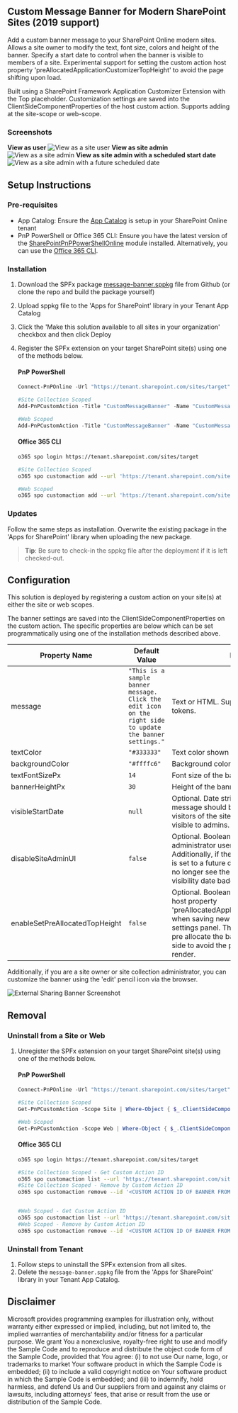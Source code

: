 ## Custom Message Banner for Modern SharePoint Sites (2019 support)

Add a custom banner message to your SharePoint Online modern sites. Allows a site owner to modify the text, font size, colors and height of the banner. Specify a start date to control when the banner is visible to members of a site. Experimental support for setting the custom action host property 'preAllocatedApplicationCustomizerTopHeight' to avoid the page shifting upon load.

Built using a SharePoint Framework Application Customizer Extension with the Top placeholder. Customization settings are saved into the ClientSideComponentProperties of the host custom action. Supports adding at the site-scope or web-scope.

### Screenshots
__View as user__
![View as a site user](./docs/BannerMessageUserView.png)
__View as site admin__
![View as a site admin](./docs/BannerMessageAdminView.png)
__View as site admin with a scheduled start date__
![View as a site admin with a future scheduled date](./docs/BannerMessageAdminViewScheduled.png)


<!-- ![External Sharing Banner Screenshot](./docs/BannerScreenshot.png) -->

## Setup Instructions
### Pre-requisites
- App Catalog: Ensure the [App Catalog](https://docs.microsoft.com/en-us/sharepoint/use-app-catalog) is setup in your SharePoint Online tenant
- PnP PowerShell or Office 365 CLI: Ensure you have the latest version of the [SharePointPnPPowerShellOnline](https://docs.microsoft.com/en-us/powershell/sharepoint/sharepoint-pnp/sharepoint-pnp-cmdlets?view=sharepoint-ps) module installed. Alternatively, you can use the [Office 365 CLI](https://pnp.github.io/office365-cli/).

### Installation
1. Download the SPFx package [message-banner.sppkg](https://github.com/bschlintz/spfx-message-banner/blob/master/sharepoint/solution/message-banner.sppkg) file from Github (or clone the repo and build the package yourself)
2. Upload sppkg file to the 'Apps for SharePoint' library in your Tenant App Catalog
3. Click the 'Make this solution available to all sites in your organization' checkbox and then click Deploy
4. Register the SPFx extension on your target SharePoint site(s) using one of the methods below.
   #### PnP PowerShell
   ```powershell
   Connect-PnPOnline -Url "https://tenant.sharepoint.com/sites/target"
   
   #Site Collection Scoped
   Add-PnPCustomAction -Title "CustomMessageBanner" -Name "CustomMessageBanner" -Location "ClientSideExtension.ApplicationCustomizer" -ClientSideComponentId "1e2688c4-99d8-4897-8871-a9c151ccfc87" -ClientSideComponentProperties "{`"message`":`"Sample site-scoped message banner text.`"}" -Scope Site

   #Web Scoped
   Add-PnPCustomAction -Title "CustomMessageBanner" -Name "CustomMessageBanner" -Location "ClientSideExtension.ApplicationCustomizer" -ClientSideComponentId "1e2688c4-99d8-4897-8871-a9c151ccfc87" -ClientSideComponentProperties "{`"message`":`"Sample web-scoped message banner text.`"}" -Scope Web
   ```

   #### Office 365 CLI
   ```bash
   o365 spo login https://tenant.sharepoint.com/sites/target
   
   #Site Collection Scoped
   o365 spo customaction add --url 'https://tenant.sharepoint.com/sites/target' --title 'CustomMessageBanner' --name 'CustomMessageBanner'--location 'ClientSideExtension.ApplicationCustomizer' --clientSideComponentId '1e2688c4-99d8-4897-8871-a9c151ccfc87' --clientSideComponentProperties '{\"message\":\"Sample site-scoped message banner text.\"}' --scope Site

   #Web Scoped
   o365 spo customaction add --url 'https://tenant.sharepoint.com/sites/target' --title 'CustomMessageBanner' --name 'CustomMessageBanner'--location 'ClientSideExtension.ApplicationCustomizer' --clientSideComponentId '1e2688c4-99d8-4897-8871-a9c151ccfc87' --clientSideComponentProperties '{\"message\":\"Sample web-scoped message banner text.\"}' --scope Web
   ```

### Updates
Follow the same steps as installation. Overwrite the existing package in the 'Apps for SharePoint' library when uploading the new package. 

> __Tip__: Be sure to check-in the sppkg file after the deployment if it is left checked-out.

## Configuration
This solution is deployed by registering a custom action on your site(s) at either the site or web scopes. 

The banner settings are saved into the ClientSideComponentProperties on the custom action. The specific properties are below which can be set programmatically using one of the installation methods described above.

| Property Name       | Default Value | Description |
| ------------------- | ------------- | ----- |
| message | `"This is a sample banner message. Click the edit icon on the right side to update the banner settings."` | Text or HTML. Supports {siteUrl} and {webUrl} tokens. |
| textColor | `"#333333"` | Text color shown within the banner. |
| backgroundColor | `"#ffffc6"` | Background color of the banner. |
| textFontSizePx | `14` | Font size of the banner text in pixels. |
| bannerHeightPx | `30` | Height of the banner in pixels. |
| visibleStartDate | `null`  | Optional. Date string at which the banner message should be shown to members and visitors of the site. Message will always be visible to admins.
| disableSiteAdminUI | `false` | Optional. Boolean flag to disable the site administrator user interface (edit icon). Additionally, if the `visibleStartDate` property is set to a future date, site administrators will no longer see the banner with the future visibility date badge.
| enableSetPreAllocatedTopHeight | `false`  | Optional. Boolean flag to enable setting the host property 'preAllocatedApplicationCustomizerTopHeight' when saving new banner height within the settings panel. This flag signals SharePoint to pre allocate the banner location height server-side to avoid the page shifting down during render. 

Additionally, if you are a site owner or site collection administrator, you can customize the banner using the 'edit' pencil icon via the browser.

![External Sharing Banner Screenshot](./docs/BannerSettingsPanel.png)

## Removal

### Uninstall from a Site or Web
1. Unregister the SPFx extension on your target SharePoint site(s) using one of the methods below.
   #### PnP PowerShell
   ```powershell
   Connect-PnPOnline -Url "https://tenant.sharepoint.com/sites/target"
   
   #Site Collection Scoped
   Get-PnPCustomAction -Scope Site | Where-Object { $_.ClientSideComponentId -eq "1e2688c4-99d8-4897-8871-a9c151ccfc87" } | Remove-PnPCustomAction

   #Web Scoped
   Get-PnPCustomAction -Scope Web | Where-Object { $_.ClientSideComponentId -eq "1e2688c4-99d8-4897-8871-a9c151ccfc87" } | Remove-PnPCustomAction
   ```

   #### Office 365 CLI
   ```bash
   o365 spo login https://tenant.sharepoint.com/sites/target
   
   #Site Collection Scoped - Get Custom Action ID
   o365 spo customaction list --url 'https://tenant.sharepoint.com/sites/target' --scope Site   
   #Site Collection Scoped - Remove by Custom Action ID
   o365 spo customaction remove --id '<CUSTOM ACTION ID OF BANNER FROM PREVIOUS STEP>' --url 'https://tenant.sharepoint.com/sites/target' --scope Site


   #Web Scoped - Get Custom Action ID
   o365 spo customaction list --url 'https://tenant.sharepoint.com/sites/target' --scope Web   
   #Web Scoped - Remove by Custom Action ID
   o365 spo customaction remove --id '<CUSTOM ACTION ID OF BANNER FROM PREVIOUS STEP>' --url 'https://tenant.sharepoint.com/sites/target' --scope Web
   ```

### Uninstall from Tenant
1. Follow steps to uninstall the SPFx extension from all sites.
2. Delete the `message-banner.sppkg` file from the 'Apps for SharePoint' library in your Tenant App Catalog.

## Disclaimer

Microsoft provides programming examples for illustration only, without warranty either expressed or implied, including, but not limited to, the implied warranties of merchantability and/or fitness for a particular purpose. We grant You a nonexclusive, royalty-free right to use and modify the Sample Code and to reproduce and distribute the object code form of the Sample Code, provided that You agree: (i) to not use Our name, logo, or trademarks to market Your software product in which the Sample Code is embedded; (ii) to include a valid copyright notice on Your software product in which the Sample Code is embedded; and (iii) to indemnify, hold harmless, and defend Us and Our suppliers from and against any claims or lawsuits, including attorneys' fees, that arise or result from the use or distribution of the Sample Code.
